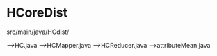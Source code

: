 # HCoreDist

src/main/java/HCdist/

-->HC.java
-->HCMapper.java
-->HCReducer.java
-->attributeMean.java
